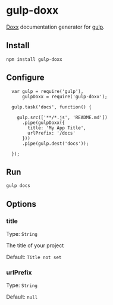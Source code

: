 # gulp-doxx

[Doxx][doxx] documentation generator for [gulp][gulp].

## Install

    npm install gulp-doxx

## Configure

      var gulp = require('gulp'),
          gulpDoxx = require('gulp-doxx');

      gulp.task('docs', function() {

        gulp.src(['**/*.js', 'README.md'])
          .pipe(gulpDoxx({
            title: 'My App Title',
            urlPrefix: '/docs'
          }))
          .pipe(gulp.dest('docs'));

      });


## Run

    gulp docs

## Options

### title
Type: `String`

The title of your project

Default: `Title not set`

### urlPrefix
Type: `String`

Default: `null`

[doxx]: https://github.com/FGRibreau/doxx
[gulp]: http://gulpjs.com/
